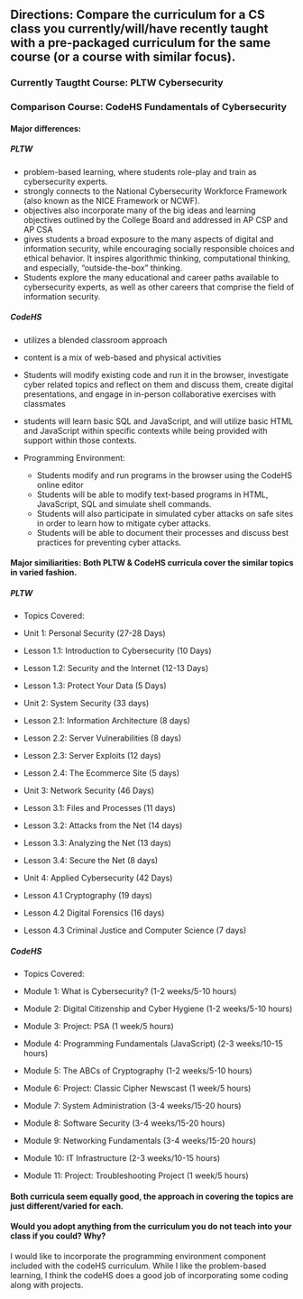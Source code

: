 ## Directions: Compare the curriculum for a CS class you currently/will/have recently taught with a pre-packaged curriculum for the same course (or a course with similar focus).

### Currently Taugtht Course: PLTW Cybersecurity

### Comparison Course: CodeHS Fundamentals of Cybersecurity


 #### Major differences:
 
 ##### PLTW
  - problem-based learning, where students role-play and train as cybersecurity experts.
  - strongly connects to the National Cybersecurity Workforce Framework (also known as the NICE Framework or NCWF).
  - objectives also incorporate many of the big ideas and learning objectives outlined by the College Board and addressed in AP CSP and AP CSA
  - gives students a broad exposure to the many aspects of digital and information security, while encouraging socially responsible choices and ethical behavior. It inspires algorithmic thinking, computational thinking, and especially, “outside-the-box” thinking.
  - Students explore the many educational and career paths available to cybersecurity experts, as well as other careers that comprise the field of information security.

 ##### CodeHS
  - utilizes a blended classroom approach
  - content is a mix of web-based and physical activities
  - Students will modify existing code and run it in the browser, investigate cyber related topics and reflect on them and discuss them, create digital presentations, and engage in in-person collaborative exercises with classmates
  - students will learn basic SQL and JavaScript, and will utilize basic HTML and JavaScript within specific contexts
while being provided with support within those contexts.

  - Programming Environment:
    -  Students modify and run programs in the browser using the CodeHS online editor
    -  Students will be able to modify text-based programs in HTML, JavaScript, SQL and simulate shell commands.
    -  Students will also participate in simulated cyber attacks on safe sites in order to learn how to mitigate cyber attacks.
    -  Students will be able to document their processes and discuss best practices for preventing cyber attacks.
 
 
 #### Major similiarities: Both PLTW & CodeHS curricula cover the similar topics in varied fashion.

##### PLTW

- Topics Covered:
 - Unit 1: Personal Security (27-28 Days)
  - Lesson 1.1: Introduction to Cybersecurity (10 Days)
  - Lesson 1.2: Security and the Internet (12-13 Days)
  - Lesson 1.3: Protect Your Data (5 Days)
  
 - Unit 2: System Security (33 days)
  - Lesson 2.1: Information Architecture (8 days)
  - Lesson 2.2: Server Vulnerabilities (8 days) 
  - Lesson 2.3: Server Exploits (12 days) 
  - Lesson 2.4: The Ecommerce Site (5 days)

 - Unit 3: Network Security (46 Days)
  - Lesson 3.1: Files and Processes (11 days) 
  - Lesson 3.2: Attacks from the Net (14 days) 
  - Lesson 3.3: Analyzing the Net (13 days) 
  - Lesson 3.4: Secure the Net (8 days)

 - Unit 4: Applied Cybersecurity (42 Days)
  - Lesson 4.1 Cryptography (19 days)
  - Lesson 4.2 Digital Forensics (16 days)
  - Lesson 4.3 Criminal Justice and Computer Science (7 days)
 

##### CodeHS

- Topics Covered:

 - Module 1: What is Cybersecurity? (1-2 weeks/5-10 hours)
 - Module 2: Digital Citizenship and Cyber Hygiene (1-2 weeks/5-10 hours)
 - Module 3: Project: PSA (1 week/5 hours)
 - Module 4: Programming Fundamentals (JavaScript) (2-3 weeks/10-15 hours)
 - Module 5: The ABCs of Cryptography (1-2 weeks/5-10 hours)
 - Module 6: Project: Classic Cipher Newscast (1 week/5 hours)
 - Module 7: System Administration (3-4 weeks/15-20 hours)
 - Module 8: Software Security (3-4 weeks/15-20 hours) 
 - Module 9: Networking Fundamentals (3-4 weeks/15-20 hours)
 - Module 10: IT Infrastructure (2-3 weeks/10-15 hours)
 - Module 11: Project: Troubleshooting Project (1 week/5 hours)

 #### Both curricula seem equally good, the approach in covering the topics are just different/varied for each.
 
 
 #### Would you adopt anything from the curriculum you do not teach into your class if you could? Why?
 
 I would like to incorporate the programming environment component included with the codeHS curriculum.  While I like the problem-based learning, I think the codeHS does a good job of incorporating some coding along with projects. 
 
 
